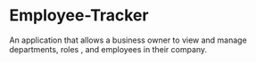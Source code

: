 # Employee-Tracker
An application that allows a business owner to view and manage departments, roles , and employees in their company.

